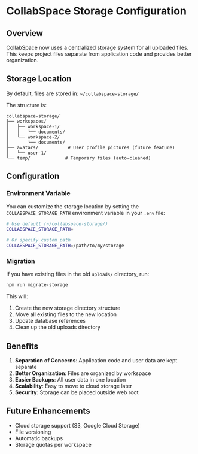 # CollabSpace Storage Configuration

## Overview
CollabSpace now uses a centralized storage system for all uploaded files. This keeps project files separate from application code and provides better organization.

## Storage Location
By default, files are stored in: `~/collabspace-storage/`

The structure is:
```
collabspace-storage/
├── workspaces/
│   ├── workspace-1/
│   │   └── documents/
│   └── workspace-2/
│       └── documents/
├── avatars/           # User profile pictures (future feature)
│   └── user-1/
└── temp/             # Temporary files (auto-cleaned)
```

## Configuration

### Environment Variable
You can customize the storage location by setting the `COLLABSPACE_STORAGE_PATH` environment variable in your `.env` file:

```bash
# Use default (~/collabspace-storage/)
COLLABSPACE_STORAGE_PATH=

# Or specify custom path
COLLABSPACE_STORAGE_PATH=/path/to/my/storage
```

### Migration
If you have existing files in the old `uploads/` directory, run:
```bash
npm run migrate-storage
```

This will:
1. Create the new storage directory structure
2. Move all existing files to the new location
3. Update database references
4. Clean up the old uploads directory

## Benefits
1. **Separation of Concerns**: Application code and user data are kept separate
2. **Better Organization**: Files are organized by workspace
3. **Easier Backups**: All user data in one location
4. **Scalability**: Easy to move to cloud storage later
5. **Security**: Storage can be placed outside web root

## Future Enhancements
- Cloud storage support (S3, Google Cloud Storage)
- File versioning
- Automatic backups
- Storage quotas per workspace